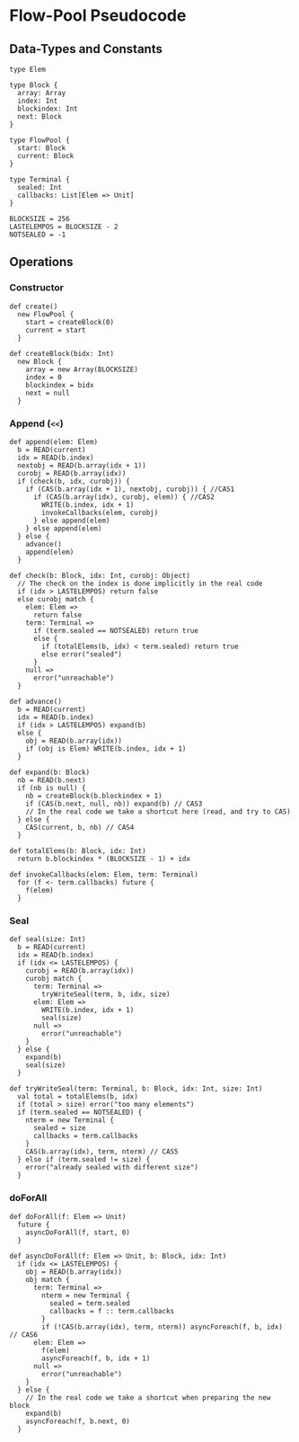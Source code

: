 




# Flow-Pool Pseudocode



## Data-Types and Constants

	type Elem
	
    type Block {
	  array: Array
	  index: Int
	  blockindex: Int
	  next: Block
	}
	
	type FlowPool {
  	  start: Block
      current: Block
	}
	
	type Terminal {
	  sealed: Int
	  callbacks: List[Elem => Unit]
	}
	
	BLOCKSIZE = 256
	LASTELEMPOS = BLOCKSIZE - 2
	NOTSEALED = -1
	
	
## Operations


### Constructor

    def create()
	  new FlowPool {
	    start = createBlock(0)
		current = start
	  }
	
    def createBlock(bidx: Int)
      new Block {
	    array = new Array(BLOCKSIZE)
	    index = 0
	    blockindex = bidx
	    next = null
	  }

### Append (`<<`)
	
    def append(elem: Elem)
	  b = READ(current)
	  idx = READ(b.index)
	  nextobj = READ(b.array(idx + 1))
	  curobj = READ(b.array(idx))
	  if (check(b, idx, curobj)) {
  	    if (CAS(b.array(idx + 1), nextobj, curobj)) { //CAS1
 	      if (CAS(b.array(idx), curobj, elem)) { //CAS2
		    WRITE(b.index, idx + 1)
			invokeCallbacks(elem, curobj)
		  } else append(elem)
	    } else append(elem)
	  } else {
	    advance()
		append(elem)
	  }
	
	def check(b: Block, idx: Int, curobj: Object)
      // The check on the index is done implicitly in the real code
	  if (idx > LASTELEMPOS) return false
	  else curobj match {
	    elem: Elem =>
		  return false
		term: Terminal =>
		  if (term.sealed == NOTSEALED) return true
		  else {
			if (totalElems(b, idx) < term.sealed) return true
			else error("sealed")
		  }
		null =>
		  error("unreachable")
	  }
	
	def advance()
	  b = READ(current)
	  idx = READ(b.index)
	  if (idx > LASTELEMPOS) expand(b)
	  else {
	    obj = READ(b.array(idx))
	    if (obj is Elem) WRITE(b.index, idx + 1)
	  }
	
	def expand(b: Block)
	  nb = READ(b.next)
	  if (nb is null) {
	    nb = createBlock(b.blockindex + 1)
	    if (CAS(b.next, null, nb)) expand(b) // CAS3
        // In the real code we take a shortcut here (read, and try to CAS)
	  } else {
	    CAS(current, b, nb) // CAS4
	  }
	
	def totalElems(b: Block, idx: Int)
	  return b.blockindex * (BLOCKSIZE - 1) + idx
    
	def invokeCallbacks(elem: Elem, term: Terminal)
	  for (f <- term.callbacks) future {
	    f(elem)
	  }


### Seal

	def seal(size: Int)
	  b = READ(current)
	  idx = READ(b.index)
	  if (idx <= LASTELEMPOS) {
	    curobj = READ(b.array(idx))
	    curobj match {
		  term: Terminal =>
		    tryWriteSeal(term, b, idx, size)
		  elem: Elem =>
		    WRITE(b.index, idx + 1)
		    seal(size)
		  null =>
		    error("unreachable")
		}
	  } else {
        expand(b)
        seal(size)
      }
	
	def tryWriteSeal(term: Terminal, b: Block, idx: Int, size: Int)
	  val total = totalElems(b, idx)
	  if (total > size) error("too many elements")
	  if (term.sealed == NOTSEALED) {
	    nterm = new Terminal {
		  sealed = size
		  callbacks = term.callbacks
		}
	    CAS(b.array(idx), term, nterm) // CAS5
	  } else if (term.sealed != size) {
	    error("already sealed with different size")
	  }


### doForAll

    def doForAll(f: Elem => Unit)
	  future {
	    asyncDoForAll(f, start, 0)
	  }
	
	def asyncDoForAll(f: Elem => Unit, b: Block, idx: Int)
	  if (idx <= LASTELEMPOS) {
        obj = READ(b.array(idx))
	    obj match {
	      term: Terminal =>
		    nterm = new Terminal {
			  sealed = term.sealed
			  callbacks = f :: term.callbacks
			}
		    if (!CAS(b.array(idx), term, nterm)) asyncForeach(f, b, idx) // CAS6 
		  elem: Elem =>
		    f(elem)
			asyncForeach(f, b, idx + 1)
		  null =>
		    error("unreachable")
		}
	  } else {
        // In the real code we take a shortcut when preparing the new block
	    expand(b)
		asyncForeach(f, b.next, 0)
	  }
	  
